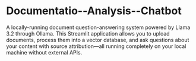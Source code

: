 # Documentatio--Analysis--Chatbot
A locally-running document question-answering system powered by Llama 3.2 through Ollama. This Streamlit application allows you to upload documents, process them into a vector database, and ask questions about your content with source attribution—all running completely on your local machine without external APIs.
